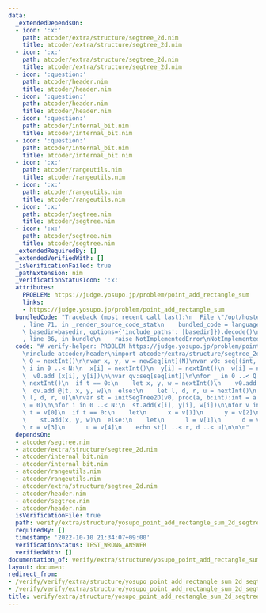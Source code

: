 ```yaml
---
data:
  _extendedDependsOn:
  - icon: ':x:'
    path: atcoder/extra/structure/segtree_2d.nim
    title: atcoder/extra/structure/segtree_2d.nim
  - icon: ':x:'
    path: atcoder/extra/structure/segtree_2d.nim
    title: atcoder/extra/structure/segtree_2d.nim
  - icon: ':question:'
    path: atcoder/header.nim
    title: atcoder/header.nim
  - icon: ':question:'
    path: atcoder/header.nim
    title: atcoder/header.nim
  - icon: ':question:'
    path: atcoder/internal_bit.nim
    title: atcoder/internal_bit.nim
  - icon: ':question:'
    path: atcoder/internal_bit.nim
    title: atcoder/internal_bit.nim
  - icon: ':x:'
    path: atcoder/rangeutils.nim
    title: atcoder/rangeutils.nim
  - icon: ':x:'
    path: atcoder/rangeutils.nim
    title: atcoder/rangeutils.nim
  - icon: ':x:'
    path: atcoder/segtree.nim
    title: atcoder/segtree.nim
  - icon: ':x:'
    path: atcoder/segtree.nim
    title: atcoder/segtree.nim
  _extendedRequiredBy: []
  _extendedVerifiedWith: []
  _isVerificationFailed: true
  _pathExtension: nim
  _verificationStatusIcon: ':x:'
  attributes:
    PROBLEM: https://judge.yosupo.jp/problem/point_add_rectangle_sum
    links:
    - https://judge.yosupo.jp/problem/point_add_rectangle_sum
  bundledCode: "Traceback (most recent call last):\n  File \"/opt/hostedtoolcache/Python/3.10.7/x64/lib/python3.10/site-packages/onlinejudge_verify/documentation/build.py\"\
    , line 71, in _render_source_code_stat\n    bundled_code = language.bundle(stat.path,\
    \ basedir=basedir, options={'include_paths': [basedir]}).decode()\n  File \"/opt/hostedtoolcache/Python/3.10.7/x64/lib/python3.10/site-packages/onlinejudge_verify/languages/nim.py\"\
    , line 86, in bundle\n    raise NotImplementedError\nNotImplementedError\n"
  code: "# verify-helper: PROBLEM https://judge.yosupo.jp/problem/point_add_rectangle_sum\n\
    \ninclude atcoder/header\nimport atcoder/extra/structure/segtree_2d\n\nlet N,\
    \ Q = nextInt()\n\nvar x, y, w = newSeq[int](N)\nvar v0: seq[(int, int)]\n\nfor\
    \ i in 0 ..< N:\n  x[i] = nextInt()\n  y[i] = nextInt()\n  w[i] = nextInt()\n\
    \  v0.add (x[i], y[i])\n\nvar qv:seq[seq[int]]\n\nfor _ in 0 ..< Q:\n  let t =\
    \ nextInt()\n  if t == 0:\n    let x, y, w = nextInt()\n    v0.add (x, y)\n  \
    \  qv.add @[t, x, y, w]\n  else:\n    let l, d, r, u = nextInt()\n    qv.add @[t,\
    \ l, d, r, u]\n\nvar st = initSegTree2D(v0, proc(a, b:int):int = a + b, proc():int\
    \ = 0)\n\nfor i in 0 ..< N:\n  st.add(x[i], y[i], w[i])\n\nfor v in qv:\n  let\
    \ t = v[0]\n  if t == 0:\n    let\n      x = v[1]\n      y = v[2]\n      w = v[3]\n\
    \    st.add(x, y, w)\n  else:\n    let\n      l = v[1]\n      d = v[2]\n     \
    \ r = v[3]\n      u = v[4]\n    echo st[l ..< r, d ..< u]\n\n\n"
  dependsOn:
  - atcoder/segtree.nim
  - atcoder/extra/structure/segtree_2d.nim
  - atcoder/internal_bit.nim
  - atcoder/internal_bit.nim
  - atcoder/rangeutils.nim
  - atcoder/rangeutils.nim
  - atcoder/extra/structure/segtree_2d.nim
  - atcoder/header.nim
  - atcoder/segtree.nim
  - atcoder/header.nim
  isVerificationFile: true
  path: verify/extra/structure/yosupo_point_add_rectangle_sum_2d_segtree_test.nim
  requiredBy: []
  timestamp: '2022-10-10 21:34:07+09:00'
  verificationStatus: TEST_WRONG_ANSWER
  verifiedWith: []
documentation_of: verify/extra/structure/yosupo_point_add_rectangle_sum_2d_segtree_test.nim
layout: document
redirect_from:
- /verify/verify/extra/structure/yosupo_point_add_rectangle_sum_2d_segtree_test.nim
- /verify/verify/extra/structure/yosupo_point_add_rectangle_sum_2d_segtree_test.nim.html
title: verify/extra/structure/yosupo_point_add_rectangle_sum_2d_segtree_test.nim
---
```

